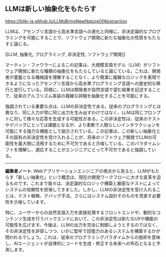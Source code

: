 ## LLMは新しい抽象化をもたらす

https://bliki-ja.github.io/LLMsBringNewNatureOfAbstraction

LLMは、アセンブリ言語から高水準言語への進化と同様に、非決定論的なプログラミングを可能にすることで、ソフトウェア開発に新たな抽象化の性質をもたらすと論じる。

[[LLM, 抽象化, プログラミング, 非決定性, ソフトウェア開発]]

マーティン・ファウラーによるこの記事は、大規模言語モデル（LLM）がソフトウェア開発に新たな種類の抽象化をもたらしていると論じている。これは、開発者が基盤となる機械語を理解することなく、より簡潔に複雑なロジックを表現できるようになったアセンブリ言語から高水準プログラミング言語への歴史的な移行と並行している。同様に、LLMは開発者が自然言語で望む結果を記述することで、従来のアルゴリズム実装の複雑な詳細を抽象化することを可能にする。

強調されている重要な点は、LLMの非決定性である。従来のプログラミングとは異なり、同じ入力が常に同じ出力を生み出すわけではなく、LLMは同じプロンプトに対して様々な応答を生成する可能性がある。この非決定性は、従来のテストやデバッグにとっては課題となるが、より柔軟で人間らしいインタラクションを可能にする強力な機能として提示されている。この記事は、この新しい抽象化とその固有の非決定性を受け入れることが、将来のソフトウェア開発でLLMの可能性を最大限に活用するために不可欠であると示唆している。このパラダイムシフトを理解し、適応することがエンジニアにとって不可欠であると強調している。

---

**編集者ノート**: Webアプリケーションエンジニアの視点から見ると、LLMがもたらす「新しい抽象化」という概念は、現在の開発ワークフローに大きな変革を迫るものです。これまで我々は、決定論的なロジック構築と厳密なテストによってシステムの信頼性を担保してきました。しかし、LLMの非決定性を受け入れることは、テスト戦略、デバッグ手法、さらにはシステム設計そのものを見直す必要性を示唆しています。

特に、ユーザーからの自然言語入力を直接処理するフロントエンドや、動的なコンテンツ生成を行うバックエンドにおいて、この非決定性は新たなUXや機能の可能性を広げます。今後は、LLMの出力を完全に制御しようとするのではなく、その非決定性を許容しつつ、いかに堅牢で回復力のあるシステムを構築するかが問われるでしょう。これは、従来のプログラミングパラダイムからの脱却を意味し、AIエージェントが自律的にコードを生成・修正する未来への布石となると予測します。

